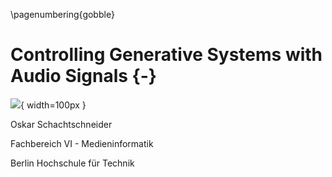 \pagenumbering{gobble}

# Controlling Generative Systems with Audio Signals {-}

![](resources/aperture.png){ width=100px }

Oskar Schachtschneider

Fachbereich VI - Medieninformatik

Berlin Hochschule für Technik
